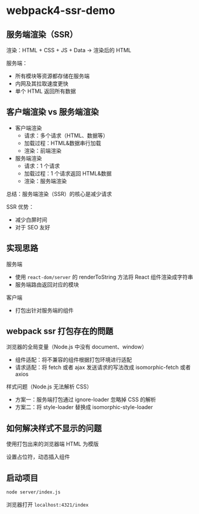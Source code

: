 # webpack4-ssr-demo

## 服务端渲染（SSR）

渲染：HTML + CSS + JS + Data -> 渲染后的 HTML

服务端：

- 所有模块等资源都存储在服务端
- 内网及其拉取速度更快
- 单个 HTML 返回所有数据

## 客户端渲染 vs 服务端渲染

- 客户端渲染
  - 请求：多个请求（HTML、数据等）
  - 加载过程：HTML&数据串行加载
  - 渲染：前端渲染
- 服务端渲染
  - 请求：1 个请求
  - 加载过程：1 个请求返回 HTML&数据
  - 渲染：服务端渲染

总结：服务端渲染（SSR）的核心是减少请求

SSR 优势：

- 减少白屏时间
- 对于 SEO 友好

## 实现思路

服务端

- 使用 `react-dom/server` 的 renderToString 方法将 React 组件渲染成字符串
- 服务端路由返回对应的模块

客户端

- 打包出针对服务端的组件

## webpack ssr 打包存在的問題

浏览器的全局变量（Node.js 中没有 document、window）

- 组件适配：将不兼容的组件根据打包环境进行适配
- 请求适配：将 fetch 或者 ajax 发送请求的写法改成 isomorphic-fetch 或者 axios

样式问题（Node.js 无法解析 CSS）

- 方案一：服务端打包通过 ignore-loader 忽略掉 CSS 的解析
- 方案二：将 style-loader 替换成 isomorphic-style-loader

## 如何解决样式不显示的问题

使用打包出来的浏览器端 HTML 为模版

设置占位符，动态插入组件

## 启动项目

```bash
node server/index.js
```

浏览器打开 `localhost:4321/index`
